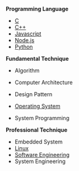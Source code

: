 **Programming Language**

- [C](c/c.md)
- [C++](cpp/cpp.md)
- [Javascript](javascript/javascript.md) 
- [Node.js](nodejs/nodejs.md)
- [Python](python/python.md)



**Fundamental Technique**

- Algorithm

- Computer Architecture

- Design Pattern

- [Operating System](os/os.md)
- System Programming



**Professional Technique**

- Embedded System
- [Linux](linux/linux.md)
- [Software Engineering](swe/swe.md)
- System Engineering

